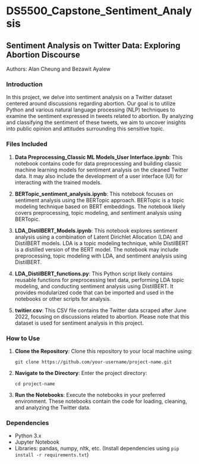 # DS5500_Capstone_Sentiment_Analysis

## Sentiment Analysis on Twitter Data: Exploring Abortion Discourse

Authors: Alan Cheung and Bezawit Ayalew

### Introduction

In this project, we delve into sentiment analysis on a Twitter dataset centered around discussions regarding abortion. Our goal is to utilize Python and various natural language processing (NLP) techniques to examine the sentiment expressed in tweets related to abortion. By analyzing and classifying the sentiment of these tweets, we aim to uncover insights into public opinion and attitudes surrounding this sensitive topic.

### Files Included

1. **Data Preprocessing_Classic ML Models_User Interface.ipynb**: This notebook contains code for data preprocessing and building classic machine learning models for sentiment analysis on the cleaned Twitter data. It may also include the development of a user interface (UI) for interacting with the trained models.

2. **BERTopic_sentiment_analysis.ipynb**: This notebook focuses on sentiment analysis using the BERTopic approach. BERTopic is a topic modeling technique based on BERT embeddings. The notebook likely covers preprocessing, topic modeling, and sentiment analysis using BERTopic.

3. **LDA_DistilBERT_Models.ipynb**: This notebook explores sentiment analysis using a combination of Latent Dirichlet Allocation (LDA) and DistilBERT models. LDA is a topic modeling technique, while DistilBERT is a distilled version of the BERT model. The notebook may include preprocessing, topic modeling with LDA, and sentiment analysis using DistilBERT.

4. **LDA_DistilBERT_functions.py**: This Python script likely contains reusable functions for preprocessing text data, performing LDA topic modeling, and conducting sentiment analysis using DistilBERT. It provides modularized code that can be imported and used in the notebooks or other scripts for analysis.

5. **twitier.csv**: This CSV file contains the Twitter data scraped after June 2022, focusing on discussions related to abortion. Please note that this dataset is used for sentiment analysis in this project.

### How to Use

1. **Clone the Repository**: Clone this repository to your local machine using:

    ```
    git clone https://github.com/your-username/project-name.git
    ```

2. **Navigate to the Directory**: Enter the project directory:

    ```
    cd project-name
    ```

3. **Run the Notebooks**: Execute the notebooks in your preferred environment. These notebooks contain the code for loading, cleaning, and analyzing the Twitter data.

### Dependencies

- Python 3.x
- Jupyter Notebook
- Libraries: pandas, numpy, nltk, etc. (Install dependencies using `pip install -r requirements.txt`)
